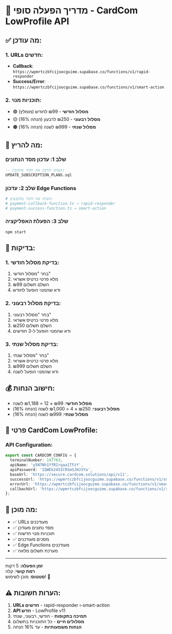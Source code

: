 # 🚀 מדריך הפעלה סופי - CardCom LowProfile API

## ✅ מה עודכן:

### 1. **URLs חדשים:**
- **Callback**: `https://wpmrtczbfcijoocguime.supabase.co/functions/v1/rapid-responder`
- **Success/Error**: `https://wpmrtczbfcijoocguime.supabase.co/functions/v1/smart-action`

### 2. **תוכניות מנוי:**
- 🟢 **מסלול חודשי** - ₪99 לחודש (מומלץ)
- 🟡 **מסלול רבעוני** - ₪250 לרבעון (הנחה 16%)
- 🟠 **מסלול שנתי** - ₪999 לשנה (הנחה 16%)

## 🔧 מה להריץ:

### שלב 1: עדכון מסד הנתונים
```sql
-- העתק והדבק את הקוד מהקובץ:
UPDATE_SUBSCRIPTION_PLANS.sql
```

### שלב 2: עדכון Edge Functions
```bash
# העתק את הקוד מהקבצים:
# payment-callback-function.ts → rapid-responder
# payment-success-function.ts → smart-action
```

### שלב 3: הפעלת האפליקציה
```bash
npm start
```

## 📱 בדיקות:

### 1. בדיקת מסלול חודשי:
1. בחר "מסלול חודשי"
2. מלא פרטי כרטיס אשראי
3. השלם תשלום ₪99
4. ודא שהמנוי הופעל לחודש

### 2. בדיקת מסלול רבעוני:
1. בחר "מסלול רבעוני"
2. מלא פרטי כרטיס אשראי
3. השלם תשלום ₪250
4. ודא שהמנוי הופעל ל-3 חודשים

### 3. בדיקת מסלול שנתי:
1. בחר "מסלול שנתי"
2. מלא פרטי כרטיס אשראי
3. השלם תשלום ₪999
4. ודא שהמנוי הופעל לשנה

## 💰 חישוב הנחות:

- **מסלול חודשי**: ₪99 × 12 = ₪1,188 לשנה
- **מסלול רבעוני**: ₪250 × 4 = ₪1,000 לשנה (הנחה 16%)
- **מסלול שנתי**: ₪999 לשנה (הנחה 16%)

## 🔐 פרטי CardCom LowProfile:

### API Configuration:
```typescript
export const CARDCOM_CONFIG = {
  terminalNumber: 147763,
  apiName: 'y5N7Nh1YfRIrqaa1TFzY',
  apiPassword: 'IQWEk245ICRSmSJHJ3Ya',
  baseUrl: 'https://secure.cardcom.solutions/api/v11',
  successUrl: 'https://wpmrtczbfcijoocguime.supabase.co/functions/v1/smart-action',
  errorUrl: 'https://wpmrtczbfcijoocguime.supabase.co/functions/v1/smart-action',
  callbackUrl: 'https://wpmrtczbfcijoocguime.supabase.co/functions/v1/rapid-responder'
};
```

## 🎯 מה מוכן:

- ✅ URLs מעודכנים
- ✅ מסד נתונים מעודכן
- ✅ תוכניות מנוי חדשות
- ✅ מסכים מעודכנים
- ✅ Edge Functions מעודכנים
- ✅ מערכת תשלום מלאה

---

**זמן הפעלה**: 5 דקות  
**רמת קושי**: קלה  
**סטטוס**: מוכן לשימוש! 🚀

## ⚠️ הערות חשובות:

1. **URLs חדשים** - rapid-responder ו-smart-action
2. **API חדש** - LowProfile v11
3. **תמיכה בתקופות** - חודשי, רבעוני, שנתי
4. **מסלולים חיים** - כל התוכניות בתשלום
5. **הנחות משמעותיות** - עד 16% הנחה